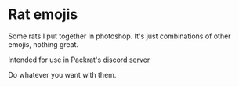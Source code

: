 # Rat emojis

Some rats I put together in photoshop. It's just combinations of other emojis, nothing great.

Intended for use in Packrat's [discord server](https://discord.gg/packrat)

Do whatever you want with them.
